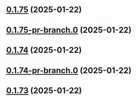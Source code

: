 ## [0.1.75](https://github.com/latha-414/AWS-CICD-web-app/compare/v0.1.75-pr-branch.0...v0.1.75) (2025-01-22)



## [0.1.75-pr-branch.0](https://github.com/latha-414/AWS-CICD-web-app/compare/v0.1.74...v0.1.75-pr-branch.0) (2025-01-22)



## [0.1.74](https://github.com/latha-414/AWS-CICD-web-app/compare/v0.1.74-pr-branch.0...v0.1.74) (2025-01-22)



## [0.1.74-pr-branch.0](https://github.com/latha-414/AWS-CICD-web-app/compare/v0.1.73...v0.1.74-pr-branch.0) (2025-01-22)



## [0.1.73](https://github.com/latha-414/AWS-CICD-web-app/compare/v0.1.73-pr-branch.0...v0.1.73) (2025-01-22)




